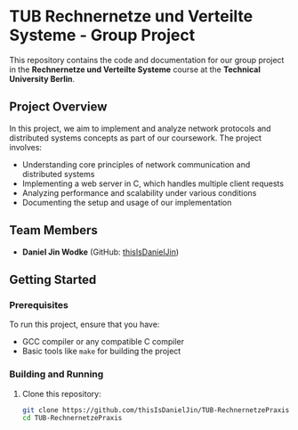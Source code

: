 # TUB Rechnernetze und Verteilte Systeme - Group Project

This repository contains the code and documentation for our group project in the **Rechnernetze und Verteilte Systeme** course at the **Technical University Berlin**.

## Project Overview

In this project, we aim to implement and analyze network protocols and distributed systems concepts as part of our coursework. The project involves:

- Understanding core principles of network communication and distributed systems
- Implementing a web server in C, which handles multiple client requests
- Analyzing performance and scalability under various conditions
- Documenting the setup and usage of our implementation

## Team Members

- **Daniel Jin Wodke** (GitHub: [thisIsDanielJin](https://github.com/thisIsDanielJin))

## Getting Started

### Prerequisites

To run this project, ensure that you have:

- GCC compiler or any compatible C compiler
- Basic tools like `make` for building the project

### Building and Running

1. Clone this repository:
   ```bash
   git clone https://github.com/thisIsDanielJin/TUB-RechnernetzePraxis.git
   cd TUB-RechnernetzePraxis
